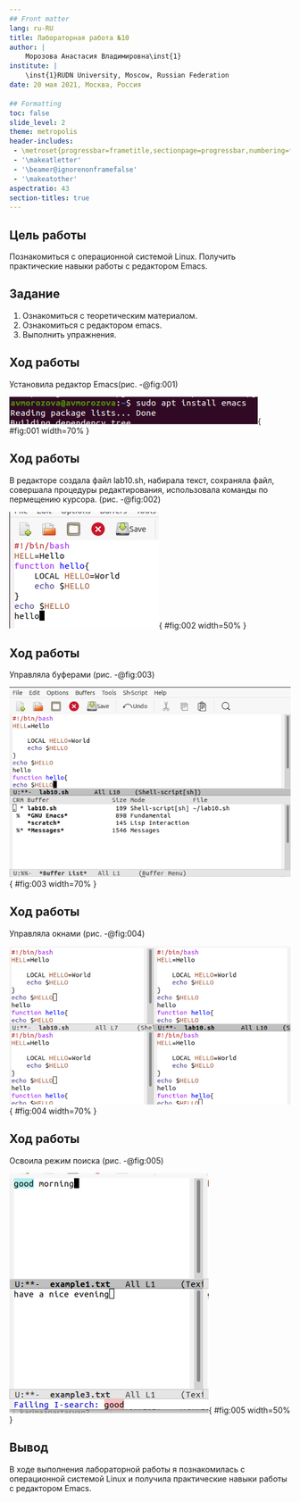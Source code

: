 ```yaml
---
## Front matter
lang: ru-RU
title: Лабораторная работа №10
author: |
	Морозова Анастасия Владимировна\inst{1}
institute: |
	\inst{1}RUDN University, Moscow, Russian Federation
date: 20 мая 2021, Москва, Россия

## Formatting
toc: false
slide_level: 2
theme: metropolis
header-includes: 
 - \metroset{progressbar=frametitle,sectionpage=progressbar,numbering=fraction}
 - '\makeatletter'
 - '\beamer@ignorenonframefalse'
 - '\makeatother'
aspectratio: 43
section-titles: true
---
```


## Цель работы

Познакомиться с операционной системой Linux. Получить практические навыки работы с редактором Emacs.

## Задание

1. Ознакомиться с теоретическим материалом.
2. Ознакомиться с редактором emacs.
3. Выполнить упражнения.

## Ход работы

Установила редактор Emacs(рис. -@fig:001)

![Установка редактора](image10/2.png){ #fig:001 width=70% }

## Ход работы

В редакторе создала файл lab10.sh, набирала текст, сохраняла файл, совершала процедуры редактирования, использовала команды по пермещению курсора. (рис. -@fig:002)

![Набор текста](image10/5.png){ #fig:002 width=50% }

## Ход работы

Управляла буферами (рис. -@fig:003)

![Список активных буферов](image10/18.png){ #fig:003 width=70% }

## Ход работы

Управляла окнами (рис. -@fig:004)

![Разделение фрейма](image10/25.png){ #fig:004 width=70% }

## Ход работы

Освоила режим поиска (рис. -@fig:005)

![Поиск слова](image10/29.png){ #fig:005 width=50% }

## Вывод

В ходе выполнения лабораторной работы я познакомилась с операционной системой Linux и получила практические навыки работы с редактором Emacs.

